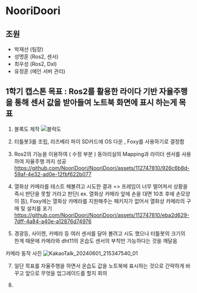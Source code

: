 # NooriDoori

## 조원
- 박재선 (팀장)
- 성명훈 (Ros2, 센서) 
- 최우성 (Ros2, Dxl)
- 유정훈 (메인 서버 관리)

## 1학기 캡스톤 목표 : Ros2를 활용한 라이다 기반 자율주행을 통해 센서 값을 받아들여 노트북 화면에 표시 하는게 목표

1. 블록도 제작
![블럭도](https://github.com/NooriDoori/NooriDoori/assets/112747810/2e03885c-808c-4720-a5a5-453a8398d086)

2. 터틀봇3를 조립, 라즈베리 파이 SD카드에 OS 다운 , Foxy를 사용하기로 결정함

3. Ros2의 기능을 이용하여 ( 수정 부분 ) 동아리실의 Mapping과 라이더 센서를 사용하여 자율주행 까지 성공
https://github.com/NooriDoori/NooriDoori/assets/112747810/926c6b8d-59af-4e32-ad0e-12fbf622b077

4.  열화상 카메라를 테스트 해볼려고 시도한 결과 => 프레임이 너무 떨어져서 상황을 즉시 판단을 못할 거라고 판단( ex. 열화상 카메라 앞에 손을 대면 10초 후에 손모양이 뜸), Foxy에는 열화상 카메라를 지원해주는 패키지가 없어서 열화상 카메라의 구매 및 설치를 포기
https://github.com/NooriDoori/NooriDoori/assets/112747810/eba2d629-7dff-4a84-a40e-a12876d74976

5.  경광등, 사이렌, 카메라 등 여러 센서를 달아 볼려고 시도 했으나 터틀봇의 크기의 한계 때문에 카메라와 dht11의 온습도 센서의 부착만 가능하다는 것을 깨달음

카메라 동작 사진
![KakaoTalk_20240601_215347540_01](https://github.com/NooriDoori/NooriDoori/assets/112747810/483c02ec-26a3-4a57-9172-144b5174a4ee)

7. 일단 목표를 자율주행을 하면서 온습도 값을 노트북에 표시하는 것으로 간략하게 바꾸고 앞으로 무엇을 업그레이드를 할지 회의

8. 
